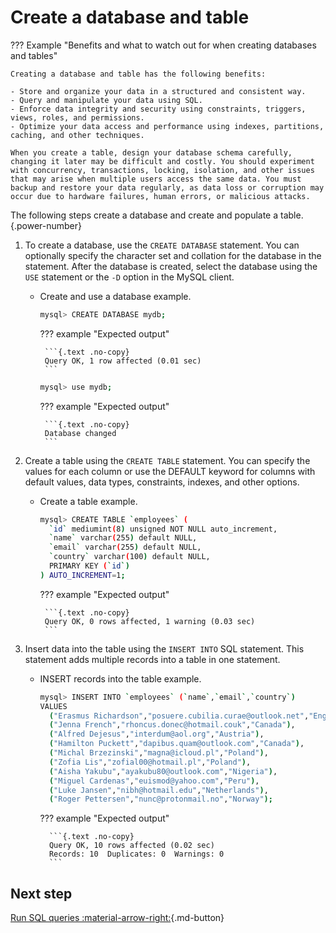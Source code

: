 # Create a database and table

??? Example "Benefits and what to watch out for when creating databases and tables"

    Creating a database and table has the following benefits:

    - Store and organize your data in a structured and consistent way.
    - Query and manipulate your data using SQL.
    - Enforce data integrity and security using constraints, triggers, views, roles, and permissions.
    - Optimize your data access and performance using indexes, partitions, caching, and other techniques.

    When you create a table, design your database schema carefully, changing it later may be difficult and costly. You should experiment with concurrency, transactions, locking, isolation, and other issues that may arise when multiple users access the same data. You must backup and restore your data regularly, as data loss or corruption may occur due to hardware failures, human errors, or malicious attacks.

The following steps create a database and create and populate a table.
{.power-number}

1. To create a database, use the `CREATE DATABASE` statement. You can optionally specify the character set and collation for the database in the statement. After the database is created, select the database using the `USE` statement or the `-D` option in the MySQL client.

     * Create and use a database example.

        ```{.bash data-prompt="mysql>"}
        mysql> CREATE DATABASE mydb;
        ```

        ??? example "Expected output"

            ```{.text .no-copy}
            Query OK, 1 row affected (0.01 sec)
            ```

        ```{.bash data-prompt="mysql>"}
        mysql> use mydb;
        ```
      
        ??? example "Expected output"

            ```{.text .no-copy}
            Database changed
            ```

2. Create a table using the `CREATE TABLE` statement. You can specify the values for each column or use the DEFAULT keyword for columns with default values, data types, constraints, indexes, and other options.

     * Create a table example.

        ```{.bash data-prompt="mysql>"}
        mysql> CREATE TABLE `employees` (
          `id` mediumint(8) unsigned NOT NULL auto_increment,
          `name` varchar(255) default NULL,
          `email` varchar(255) default NULL,
          `country` varchar(100) default NULL,
          PRIMARY KEY (`id`)
        ) AUTO_INCREMENT=1;
        ```

        ??? example "Expected output"

            ```{.text .no-copy}
            Query OK, 0 rows affected, 1 warning (0.03 sec)
            ```

3. Insert data into the table using the `INSERT INTO` SQL statement. This statement adds multiple records into a table in one statement.

    * INSERT records into the table example.

        ```{.bash data-prompt="mysql>"}
        mysql> INSERT INTO `employees` (`name`,`email`,`country`)
        VALUES
          ("Erasmus Richardson","posuere.cubilia.curae@outlook.net","England"),
          ("Jenna French","rhoncus.donec@hotmail.couk","Canada"),
          ("Alfred Dejesus","interdum@aol.org","Austria"),
          ("Hamilton Puckett","dapibus.quam@outlook.com","Canada"),
          ("Michal Brzezinski","magna@icloud.pl","Poland"),
          ("Zofia Lis","zofial00@hotmail.pl","Poland"),
          ("Aisha Yakubu","ayakubu80@outlook.com","Nigeria"),
          ("Miguel Cardenas","euismod@yahoo.com","Peru"),
          ("Luke Jansen","nibh@hotmail.edu","Netherlands"),
          ("Roger Pettersen","nunc@protonmail.no","Norway");
        ```

        ??? example "Expected output"

            ```{.text .no-copy}
            Query OK, 10 rows affected (0.02 sec)
            Records: 10  Duplicates: 0  Warnings: 0
            ```

## Next step

[Run SQL queries :material-arrow-right:](quickstart-queries.md){.md-button}

